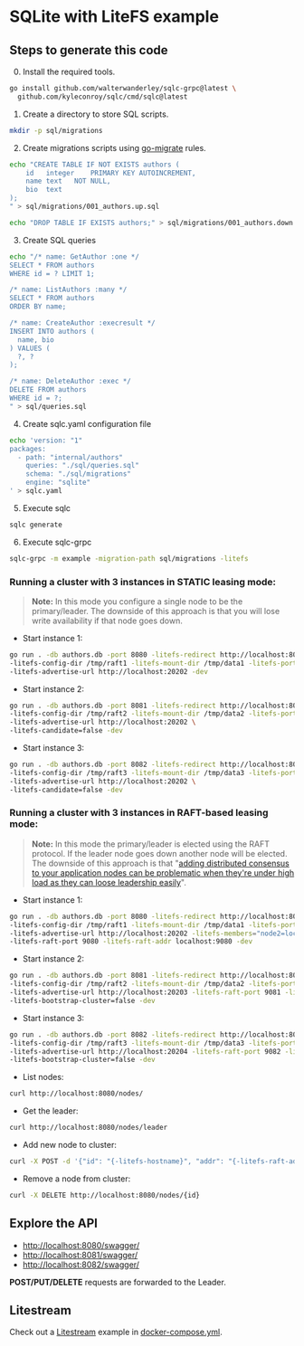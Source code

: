 # SQLite with LiteFS example

## Steps to generate this code

0. Install the required tools.

```sh
go install github.com/walterwanderley/sqlc-grpc@latest \
  github.com/kyleconroy/sqlc/cmd/sqlc@latest
```

1. Create a directory to store SQL scripts.

```sh
mkdir -p sql/migrations
```

2. Create migrations scripts using [go-migrate](https://github.com/golang-migrate/migrate/blob/master/MIGRATIONS.md) rules.

```sh
echo "CREATE TABLE IF NOT EXISTS authors (
    id   integer    PRIMARY KEY AUTOINCREMENT,
    name text   NOT NULL,
    bio  text
);
" > sql/migrations/001_authors.up.sql
```

```sh
echo "DROP TABLE IF EXISTS authors;" > sql/migrations/001_authors.down.sql
```

3. Create SQL queries

```sh
echo "/* name: GetAuthor :one */
SELECT * FROM authors
WHERE id = ? LIMIT 1;

/* name: ListAuthors :many */
SELECT * FROM authors
ORDER BY name;

/* name: CreateAuthor :execresult */
INSERT INTO authors (
  name, bio
) VALUES (
  ?, ? 
);

/* name: DeleteAuthor :exec */
DELETE FROM authors
WHERE id = ?;
" > sql/queries.sql
```
4. Create sqlc.yaml configuration file

```sh
echo 'version: "1"
packages:
  - path: "internal/authors"
    queries: "./sql/queries.sql"
    schema: "./sql/migrations"
    engine: "sqlite"
' > sqlc.yaml
```

5. Execute sqlc

```sh
sqlc generate
```

6. Execute sqlc-grpc

```sh
sqlc-grpc -m example -migration-path sql/migrations -litefs
```

### Running a cluster with 3 instances in STATIC leasing mode:

>**Note:** In this mode you configure a single node to be the primary/leader.
The downside of this approach is that you will lose write availability if that node goes down.

- Start instance 1:
```sh
go run . -db authors.db -port 8080 -litefs-redirect http://localhost:8080 -litefs-hostname node1 \
-litefs-config-dir /tmp/raft1 -litefs-mount-dir /tmp/data1 -litefs-port 20202 \
-litefs-advertise-url http://localhost:20202 -dev
```

- Start instance 2:
```sh
go run . -db authors.db -port 8081 -litefs-redirect http://localhost:8080 -litefs-hostname node1 \
-litefs-config-dir /tmp/raft2 -litefs-mount-dir /tmp/data2 -litefs-port 20203 \
-litefs-advertise-url http://localhost:20202 \
-litefs-candidate=false -dev
```

- Start instance 3:
```sh
go run . -db authors.db -port 8082 -litefs-redirect http://localhost:8080 -litefs-hostname node1 \
-litefs-config-dir /tmp/raft3 -litefs-mount-dir /tmp/data3 -litefs-port 20204 \
-litefs-advertise-url http://localhost:20202 \
-litefs-candidate=false -dev
```

### Running a cluster with 3 instances in RAFT-based leasing mode:

>**Note:** In this mode the primary/leader is elected using the RAFT protocol. 
If the leader node goes down another node will be elected.
The downside of this approach is that "[adding distributed consensus to your application nodes can be problematic when they're under high load as they can loose leadership easily](https://github.com/superfly/litefs/issues/259#issuecomment-1398766012)".

- Start instance 1:
```sh
go run . -db authors.db -port 8080 -litefs-redirect http://localhost:8080 -litefs-hostname node1 \
-litefs-config-dir /tmp/raft1 -litefs-mount-dir /tmp/data1 -litefs-port 20202 \
-litefs-advertise-url http://localhost:20202 -litefs-members="node2=localhost:9081, node3=localhost:9082" \
-litefs-raft-port 9080 -litefs-raft-addr localhost:9080 -dev
```

- Start instance 2:
```sh
go run . -db authors.db -port 8081 -litefs-redirect http://localhost:8081 -litefs-hostname node2 \
-litefs-config-dir /tmp/raft2 -litefs-mount-dir /tmp/data2 -litefs-port 20203 \
-litefs-advertise-url http://localhost:20203 -litefs-raft-port 9081 -litefs-raft-addr localhost:9081 \
-litefs-bootstrap-cluster=false -dev
```

- Start instance 3:
```sh
go run . -db authors.db -port 8082 -litefs-redirect http://localhost:8082 -litefs-hostname node1 \
-litefs-config-dir /tmp/raft3 -litefs-mount-dir /tmp/data3 -litefs-port 20204 \
-litefs-advertise-url http://localhost:20204 -litefs-raft-port 9082 -litefs-raft-addr localhost:9082 \
-litefs-bootstrap-cluster=false -dev
```

- List nodes:
```sh
curl http://localhost:8080/nodes/
```

- Get the leader:
```sh
curl http://localhost:8080/nodes/leader
```

- Add new node to cluster:
```sh
curl -X POST -d '{"id": "{-litefs-hostname}", "addr": "{-litefs-raft-addr}", readOnly: false}' http://localhost:8080/nodes/
```

- Remove a node from cluster:
```sh
curl -X DELETE http://localhost:8080/nodes/{id}
```

## Explore the API

- [http://localhost:8080/swagger/](http://localhost:8080/swagger/)
- [http://localhost:8081/swagger/](http://localhost:8081/swagger/)
- [http://localhost:8082/swagger/](http://localhost:8082/swagger/)

**POST/PUT/DELETE** requests are forwarded to the Leader.

## Litestream

Check out a [Litestream](https://litestream.io) example in [docker-compose.yml](https://github.com/walterwanderley/sqlc-grpc/blob/main/_examples/authors/sqlite/docker-compose.yml).
